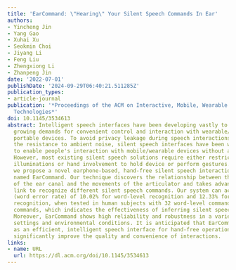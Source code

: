 ```yaml
---
title: 'EarCommand: \"Hearing\" Your Silent Speech Commands In Ear'
authors:
- Yincheng Jin
- Yang Gao
- Xuhai Xu
- Seokmin Choi
- Jiyang Li
- Feng Liu
- Zhengxiong Li
- Zhanpeng Jin
date: '2022-07-01'
publishDate: '2024-09-29T06:40:21.511285Z'
publication_types:
- article-journal
publication: '*Proceedings of the ACM on Interactive, Mobile, Wearable and Ubiquitous
  Technologies*'
doi: 10.1145/3534613
abstract: Intelligent speech interfaces have been developing vastly to support the
  growing demands for convenient control and interaction with wearable/earable and
  portable devices. To avoid privacy leakage during speech interactions and strengthen
  the resistance to ambient noise, silent speech interfaces have been widely explored
  to enable people's interaction with mobile/wearable devices without audible sounds.
  However, most existing silent speech solutions require either restricted background
  illuminations or hand involvement to hold device or perform gestures. In this study,
  we propose a novel earphone-based, hand-free silent speech interaction approach,
  named EarCommand. Our technique discovers the relationship between the deformation
  of the ear canal and the movements of the articulator and takes advantage of this
  link to recognize different silent speech commands. Our system can achieve a WER
  (word error rate) of 10.02% for word-level recognition and 12.33% for sentence-level
  recognition, when tested in human subjects with 32 word-level commands and 25 sentence-level
  commands, which indicates the effectiveness of inferring silent speech commands.
  Moreover, EarCommand shows high reliability and robustness in a variety of configuration
  settings and environmental conditions. It is anticipated that EarCommand can serve
  as an efficient, intelligent speech interface for hand-free operation, which could
  significantly improve the quality and convenience of interactions.
links:
- name: URL
  url: https://dl.acm.org/doi/10.1145/3534613
---
```

